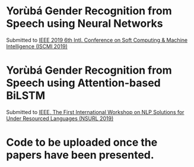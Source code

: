 # Yorùbá Gender Recognition from Speech using Neural Networks
Submitted to [IEEE 2019 6th Intl. Conference on Soft Computing & Machine Intelligence (ISCMI 2019)](http://www.iscmi.us/)

# Yorùbá Gender Recognition from Speech using Attention-based BiLSTM
Submitted to [IEEE, The First International Workshop on NLP Solutions for Under Resourced Languages (NSURL 2019)](http://nsurl.org/)

# Code to be uploaded once the papers have been presented.
